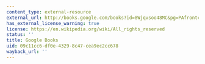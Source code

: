 ```yaml
---
content_type: external-resource
external_url: http://books.google.com/books?id=8Wjqvsoo48MC&pg=PAfrontcover
has_external_license_warning: true
license: https://en.wikipedia.org/wiki/All_rights_reserved
status: ''
title: Google Books
uid: 09c11cc6-df0e-4329-8c47-cea9ec2cc678
wayback_url: ''
---
```

